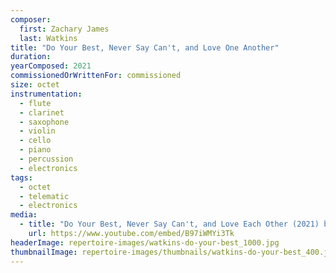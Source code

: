 ```yaml
---
composer:
  first: Zachary James
  last: Watkins
title: "Do Your Best, Never Say Can't, and Love One Another"
duration:
yearComposed: 2021
commissionedOrWrittenFor: commissioned
size: octet
instrumentation:
  - flute
  - clarinet
  - saxophone
  - violin
  - cello
  - piano
  - percussion
  - electronics
tags:
  - octet
  - telematic
  - electronics
media:
  - title: "Do Your Best, Never Say Can't, and Love Each Other (2021) by Zachary James Watkins"
    url: https://www.youtube.com/embed/B97iWMYi3Tk
headerImage: repertoire-images/watkins-do-your-best_1000.jpg
thumbnailImage: repertoire-images/thumbnails/watkins-do-your-best_400.jpg
---
```


